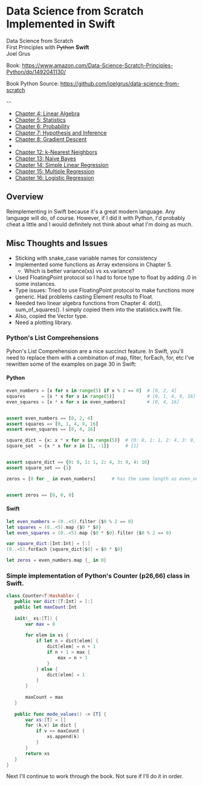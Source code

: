 # Data Science from Scratch Implemented in Swift

Data Science from Scratch<br/>
First Principles with ~~Python~~ **Swift**<br/>
Joel Grus

Book: https://www.amazon.com/Data-Science-Scratch-Principles-Python/dp/1492041130/

Book Python Source: https://github.com/joelgrus/data-science-from-scratch

--

- [Chapter 4: Linear Algebra](swift/linear_algebra.swift) 
- [Chapter 5: Statistics](swift/statistics.swift)
- [Chapter 6: Probability](swift/probability.swift)
- [Chapter 7: Hypothesis and Inference](swift/inference.swift)
- [Chapter 8: Gradient Descent](swift/gradient_descent.swift)
- 
- [Chapter 12: k-Nearest Neighbors](swift/k_nearest_neighbors.swift)
- [Chapter 13: Naive Bayes](swift/naive_bayes.swift)
- [Chapter 14: Simple Linear Regression](swift/simple_linear_regression.swift)
- [Chapter 15: Multiple Regression](swift/multiple_regression.swift)
- [Chapter 16: Logistic Regression](swift/logistic_regression.swift)


## Overview

Reimplementing in Swift because it's a great modern language.  Any language will do, of course. However, if I did it with Python, I'd probably cheat a little and I would definitely not think about what I'm doing as much.
 
 ## Misc Thoughts and Issues
 
 - Sticking with snake_case variable names for consistency
 - Implemented some functions as Array extensions in Chapter 5.
    - Which is better variance(xs) vs xs.variance?
 - Used FloatingPoint protocol so I had to force type to float by adding .0 in some instances.
 - Type issues: Tried to use FloatingPoint protocol to make functions more generic.  Had problems casting Element results to Float.
 - Needed two linear algebra functions from Chapter 4: dot(), sum_of_squares().  I simply copied them into the statistics.swift file.
 - Also, copied the Vector type.
 - Need a plotting library.  
 
 ### Python's List Comprehensions
 
 Pyhon's List Comprehension are a nice succinct feature.  In Swift, you'll need to replace them with a combination of map, filter, forEach, for, etc  I've rewritten some of the examples on page 30 in Swift:
 
 #### Python
 
 ```python
even_numbers = [x for x in range(5) if x % 2 == 0]  # [0, 2, 4]
squares      = [x * x for x in range(5)]            # [0, 1, 4, 9, 16]
even_squares = [x * x for x in even_numbers]        # [0, 4, 16]


assert even_numbers == [0, 2, 4]
assert squares == [0, 1, 4, 9, 16]
assert even_squares == [0, 4, 16]

square_dict = {x: x * x for x in range(5)}  # {0: 0, 1: 1, 2: 4, 3: 9, 4: 16}
square_set  = {x * x for x in [1, -1]}      # {1}


assert square_dict == {0: 0, 1: 1, 2: 4, 3: 9, 4: 16}
assert square_set == {1}

zeros = [0 for _ in even_numbers]      # has the same length as even_numbers


assert zeros == [0, 0, 0]

```

 
#### Swift

```swift
let even_numbers = (0..<5).filter {$0 % 2 == 0}
let squares = (0..<5).map {$0 * $0}
let even_squares = (0..<5).map {$0 * $0}.filter {$0 % 2 == 0}

var square_dict:[Int:Int] = [:]
(0..<5).forEach {square_dict[$0] = $0 * $0}

let zeros = even_numbers.map {_ in 0}
```

 ### Simple implementation of Python's Counter (p26,66) class in Swift.
 
 ```swift
 class Counter<T:Hashable> {
    public var dict:[T:Int] = [:]
    public let maxCount:Int
    
    init(_ xs:[T]) {
        var max = 0
        
        for elem in xs {
            if let n = dict[elem] {
                dict[elem] = n + 1
                if n + 1 > max {
                    max = n + 1
                }
            } else {
                dict[elem] = 1
            }
        }
        
        maxCount = max
    }
    
    public func mode_values() -> [T] {
        var xs:[T] = []
        for (k,v) in dict {
            if v == maxCount {
                xs.append(k)
            }
        }
        return xs
    }
}
```
 
 
 Next I'll continue to work through the book.  Not sure if I'll do it in order.
 
